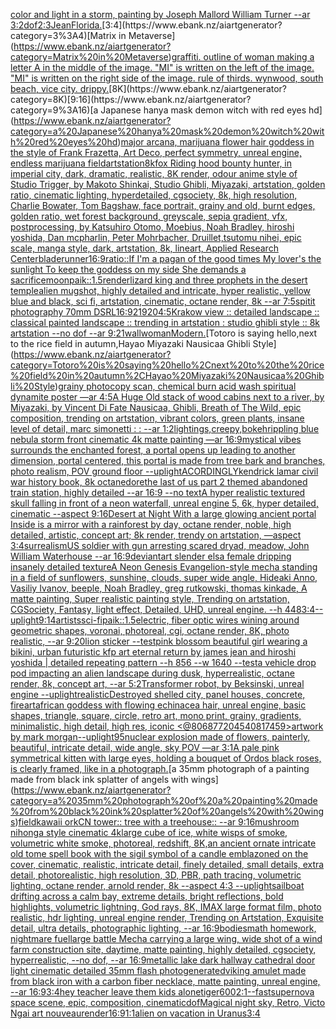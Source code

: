 [color and light in a storm, painting by Joseph Mallord William Turner --ar 3:2](https://www.ebank.nz/aiartgenerator?category=color%20and%20light%20in%20a%20storm%2C%20painting%20by%20Joseph%20Mallord%20William%20Turner%20--ar%203%3A2)[dof](https://www.ebank.nz/aiartgenerator?category=dof)[2:3](https://www.ebank.nz/aiartgenerator?category=2%3A3)[Jean](https://www.ebank.nz/aiartgenerator?category=Jean)[Florida.](https://www.ebank.nz/aiartgenerator?category=Florida.)[3:4](https://www.ebank.nz/aiartgenerator?category=3%3A4)[Matrix in Metaverse](https://www.ebank.nz/aiartgenerator?category=Matrix%20in%20Metaverse)[graffiti. outline of woman making a letter A in the middle of the image. "MI" is written on the left of the image. "MI" is written on the right side of the image. rule of thirds. wynwood, south beach, vice city. drippy.](https://www.ebank.nz/aiartgenerator?category=graffiti.%20outline%20of%20woman%20making%20a%20letter%20A%20in%20the%20middle%20of%20the%20image.%20%22MI%22%20is%20written%20on%20the%20left%20of%20the%20image.%20%22MI%22%20is%20written%20on%20the%20right%20side%20of%20the%20image.%20rule%20of%20thirds.%20wynwood%2C%20south%20beach%2C%20vice%20city.%20drippy.)[8K](https://www.ebank.nz/aiartgenerator?category=8K)[9:16](https://www.ebank.nz/aiartgenerator?category=9%3A16)[a Japanese hanya mask demon witch with red eyes hd](https://www.ebank.nz/aiartgenerator?category=a%20Japanese%20hanya%20mask%20demon%20witch%20with%20red%20eyes%20hd)[major arcana, marijuana flower hair goddess in the style of Frank Frazetta, Art Deco, perfect symmetry, unreal engine, endless marijuana field](https://www.ebank.nz/aiartgenerator?category=major%20arcana%2C%20marijuana%20flower%20hair%20goddess%20in%20the%20style%20of%20Frank%20Frazetta%2C%20Art%20Deco%2C%20perfect%20symmetry%2C%20unreal%20engine%2C%20endless%20marijuana%20field)[artstation](https://www.ebank.nz/aiartgenerator?category=artstation)[8k](https://www.ebank.nz/aiartgenerator?category=8k)[fox Riding hood bounty hunter, in imperial city, dark, dramatic, realistic, 8K render, odour anime style of Studio Trigger, by Makoto Shinkai, Studio Ghibli, Miyazaki, artstation, golden ratio, cinematic lighting, hyperdetailed, cgsociety, 8k, high resolution, Charlie Bowater, Tom Bagshaw, face portrait, grainy and old, burnt edges, golden ratio, wet forest background, greyscale, sepia gradient, vfx, postprocessing, by Katsuhiro Otomo, Moebius, Noah Bradley, hiroshi yoshida, Dan mcpharlin, Peter Mohrbacher, Druillet,tsutomu nihei, epic scale, manga style, dark, artstation, 8k, lineart, Applied Research Center](https://www.ebank.nz/aiartgenerator?category=fox%20Riding%20hood%20bounty%20hunter%2C%20in%20imperial%20city%2C%20dark%2C%20dramatic%2C%20realistic%2C%208K%20render%2C%20odour%20anime%20style%20of%20Studio%20Trigger%2C%20by%20Makoto%20Shinkai%2C%20Studio%20Ghibli%2C%20Miyazaki%2C%20artstation%2C%20golden%20ratio%2C%20cinematic%20lighting%2C%20hyperdetailed%2C%20cgsociety%2C%208k%2C%20high%20resolution%2C%20Charlie%20Bowater%2C%20Tom%20Bagshaw%2C%20face%20portrait%2C%20grainy%20and%20old%2C%20burnt%20edges%2C%20golden%20ratio%2C%20wet%20forest%20background%2C%20greyscale%2C%20sepia%20gradient%2C%20vfx%2C%20postprocessing%2C%20by%20Katsuhiro%20Otomo%2C%20Moebius%2C%20Noah%20Bradley%2C%20hiroshi%20yoshida%2C%20Dan%20mcpharlin%2C%20Peter%20Mohrbacher%2C%20Druillet%2Ctsutomu%20nihei%2C%20epic%20scale%2C%20manga%20style%2C%20dark%2C%20artstation%2C%208k%2C%20lineart%2C%20Applied%20Research%20Center)[bladerunner](https://www.ebank.nz/aiartgenerator?category=bladerunner)[16:9](https://www.ebank.nz/aiartgenerator?category=16%3A9)[ratio::](https://www.ebank.nz/aiartgenerator?category=ratio%3A%3A)[If I'm a pagan of the good times My lover's the sunlight To keep the goddess on my side She demands a sacrifice](https://www.ebank.nz/aiartgenerator?category=If%20I%27m%20a%20pagan%20of%20the%20good%20times%20My%20lover%27s%20the%20sunlight%20To%20keep%20the%20goddess%20on%20my%20side%20She%20demands%20a%20sacrifice)[moon](https://www.ebank.nz/aiartgenerator?category=moon)[paik::1.5](https://www.ebank.nz/aiartgenerator?category=paik%3A%3A1.5)[render](https://www.ebank.nz/aiartgenerator?category=render)[lizard king and three prophets in the desert temple](https://www.ebank.nz/aiartgenerator?category=lizard%20king%20and%20three%20prophets%20in%20the%20desert%20temple)[alien mugshot, highly detailed and intricate, hyper realistic, yellow blue and black, sci fi, artstation, cinematic, octane render, 8k --ar 7:5](https://www.ebank.nz/aiartgenerator?category=alien%20mugshot%2C%20highly%20detailed%20and%20intricate%2C%20hyper%20realistic%2C%20yellow%20blue%20and%20black%2C%20sci%20fi%2C%20artstation%2C%20cinematic%2C%20octane%20render%2C%208k%20--ar%207%3A5)[spitit photography 70mm DSRL](https://www.ebank.nz/aiartgenerator?category=spitit%20photography%2070mm%20DSRL)[16:9](https://www.ebank.nz/aiartgenerator?category=16%3A9)[2](https://www.ebank.nz/aiartgenerator?category=2)[1920](https://www.ebank.nz/aiartgenerator?category=1920)[4:5](https://www.ebank.nz/aiartgenerator?category=4%3A5)[Krakow view :: detailed landscape :: classical painted landscape :: trending in artstation : studio ghibli style :: 8k artstation --no dof  --ar 9:21](https://www.ebank.nz/aiartgenerator?category=Krakow%20view%20%3A%3A%20detailed%20landscape%20%3A%3A%20classical%20painted%20landscape%20%3A%3A%20trending%20in%20artstation%20%3A%20studio%20ghibli%20style%20%3A%3A%208k%20artstation%20--no%20dof%20%20--ar%209%3A21)[wall](https://www.ebank.nz/aiartgenerator?category=wall)[woman](https://www.ebank.nz/aiartgenerator?category=woman)[Modern.](https://www.ebank.nz/aiartgenerator?category=Modern.)[Totoro is saying hello,next to the rice field in autumn,Hayao Miyazaki Nausicaa Ghibli Style](https://www.ebank.nz/aiartgenerator?category=Totoro%20is%20saying%20hello%2Cnext%20to%20the%20rice%20field%20in%20autumn%2CHayao%20Miyazaki%20Nausicaa%20Ghibli%20Style)[grainy photocopy scan, chemical burn acid wash spiritual dynamite poster —ar 4:5](https://www.ebank.nz/aiartgenerator?category=grainy%20photocopy%20scan%2C%20chemical%20burn%20acid%20wash%20spiritual%20dynamite%20poster%20%E2%80%94ar%204%3A5)[A Huge Old stack of wood cabins next to a river, by Miyazaki, by Vincent Di Fate Nausicaa, Ghibli, Breath of The Wild, epic composition, trending on artstation, vibrant colors, green plants, insane level of detail, marc simonetti : :  --ar 1:2](https://www.ebank.nz/aiartgenerator?category=A%20Huge%20Old%20stack%20of%20wood%20cabins%20next%20to%20a%20river%2C%20by%20Miyazaki%2C%20by%20Vincent%20Di%20Fate%20Nausicaa%2C%20Ghibli%2C%20Breath%20of%20The%20Wild%2C%20epic%20composition%2C%20trending%20on%20artstation%2C%20vibrant%20colors%2C%20green%20plants%2C%20insane%20level%20of%20detail%2C%20marc%20simonetti%20%3A%20%3A%20%20--ar%201%3A2)[lightings,creepy,](https://www.ebank.nz/aiartgenerator?category=lightings%2Ccreepy%2C)[bokeh](https://www.ebank.nz/aiartgenerator?category=bokeh)[rippling blue nebula storm front cinematic 4k matte painting —ar 16:9](https://www.ebank.nz/aiartgenerator?category=rippling%20blue%20nebula%20storm%20front%20cinematic%204k%20matte%20painting%20%E2%80%94ar%2016%3A9)[mystical vibes surrounds the enchanted forest, a portal opens up leading to another dimension, portal centered, this portal is made from tree bark and branches, photo realism, POV ground floor --uplight](https://www.ebank.nz/aiartgenerator?category=mystical%20vibes%20surrounds%20the%20enchanted%20forest%2C%20a%20portal%20opens%20up%20leading%20to%20another%20dimension%2C%20portal%20centered%2C%20this%20portal%20is%20made%20from%20tree%20bark%20and%20branches%2C%20photo%20realism%2C%20POV%20ground%20floor%20--uplight)[ACORDINGLY](https://www.ebank.nz/aiartgenerator?category=ACORDINGLY)[kendrick lamar civil war history book, 8k octane](https://www.ebank.nz/aiartgenerator?category=kendrick%20lamar%20civil%20war%20history%20book%2C%208k%20octane)[](https://www.ebank.nz/aiartgenerator?category=)[dore](https://www.ebank.nz/aiartgenerator?category=dore)[the last of us part 2 themed abandoned train station, highly detailed --ar 16:9 --no text](https://www.ebank.nz/aiartgenerator?category=the%20last%20of%20us%20part%202%20themed%20abandoned%20train%20station%2C%20highly%20detailed%20--ar%2016%3A9%20--no%20text)[A hyper realistic textured skull falling in front of a neon waterfall, unreal engine 5, 6k, hyper detailed, cinematic --aspect 9:16](https://www.ebank.nz/aiartgenerator?category=A%20hyper%20realistic%20textured%20skull%20falling%20in%20front%20of%20a%20neon%20waterfall%2C%20unreal%20engine%205%2C%206k%2C%20hyper%20detailed%2C%20cinematic%20--aspect%209%3A16)[Desert at Night With a large glowing ancient portal Inside is  a mirror with a rainforest by day, octane render, noble,  high detailed, artistic, concept art;  8k render, trendy on artstation, —aspect 3:4](https://www.ebank.nz/aiartgenerator?category=Desert%20at%20Night%20With%20a%20large%20glowing%20ancient%20portal%20Inside%20is%20%20a%20mirror%20with%20a%20rainforest%20by%20day%2C%20octane%20render%2C%20noble%2C%20%20high%20detailed%2C%20artistic%2C%20concept%20art%3B%20%208k%20render%2C%20trendy%20on%20artstation%2C%20%E2%80%94aspect%203%3A4)[surrealism](https://www.ebank.nz/aiartgenerator?category=surrealism)[US soldier with gun arresting scared dryad, meadow, John William Waterhouse --ar 16:9](https://www.ebank.nz/aiartgenerator?category=US%20soldier%20with%20gun%20arresting%20scared%20dryad%2C%20meadow%2C%20John%20William%20Waterhouse%20--ar%2016%3A9)[deviantart slender elsa female dripping insanely detailed texture](https://www.ebank.nz/aiartgenerator?category=deviantart%20slender%20elsa%20female%20dripping%20insanely%20detailed%20texture)[A Neon Genesis Evangelion-style mecha standing in a field of sunflowers, sunshine, clouds, super wide angle, Hideaki Anno, Vasiliy Ivanov, beeple, Noah Bradley, greg rutkowski, thomas kinkade, A matte painting, Super realistic painting style, Trending on artstation, CGSociety, Fantasy, light effect, Detailed, UHD, unreal engine.  --h 448](https://www.ebank.nz/aiartgenerator?category=A%20Neon%20Genesis%20Evangelion-style%20mecha%20standing%20in%20a%20field%20of%20sunflowers%2C%20sunshine%2C%20clouds%2C%20super%20wide%20angle%2C%20Hideaki%20Anno%2C%20Vasiliy%20Ivanov%2C%20beeple%2C%20Noah%20Bradley%2C%20greg%20rutkowski%2C%20thomas%20kinkade%2C%20A%20matte%20painting%2C%20Super%20realistic%20painting%20style%2C%20Trending%20on%20artstation%2C%20CGSociety%2C%20Fantasy%2C%20light%20effect%2C%20Detailed%2C%20UHD%2C%20unreal%20engine.%20%20--h%20448)[3:4](https://www.ebank.nz/aiartgenerator?category=3%3A4)[--uplight](https://www.ebank.nz/aiartgenerator?category=--uplight)[9:14](https://www.ebank.nz/aiartgenerator?category=9%3A14)[artists](https://www.ebank.nz/aiartgenerator?category=artists)[sci-fi](https://www.ebank.nz/aiartgenerator?category=sci-fi)[paik::1.5](https://www.ebank.nz/aiartgenerator?category=paik%3A%3A1.5)[electric, fiber optic wires wining around geometric shapes, voronai, photoreal, cgi, octane render, 8K, photo realistic,  --ar 9:20](https://www.ebank.nz/aiartgenerator?category=electric%2C%20fiber%20optic%20wires%20wining%20around%20geometric%20shapes%2C%20voronai%2C%20photoreal%2C%20cgi%2C%20octane%20render%2C%208K%2C%20photo%20realistic%2C%20%20--ar%209%3A20)[lion sticker --test](https://www.ebank.nz/aiartgenerator?category=lion%20sticker%20--test)[pink blossom beautiful girl wearing a bikini, urban futuristic kfp art eternal return by james jean and hiroshi yoshida | detailed repeating pattern --h 856 --w 1640 --test](https://www.ebank.nz/aiartgenerator?category=pink%20blossom%20beautiful%20girl%20wearing%20a%20bikini%2C%20urban%20futuristic%20kfp%20art%20eternal%20return%20by%20james%20jean%20and%20hiroshi%20yoshida%20%7C%20detailed%20repeating%20pattern%20--h%20856%20--w%201640%20--test)[a vehicle drop pod impacting an alien landscape during dusk, hyperrealistic, octane render, 8k, concept art, --ar 5:2](https://www.ebank.nz/aiartgenerator?category=a%20vehicle%20drop%20pod%20impacting%20an%20alien%20landscape%20during%20dusk%2C%20hyperrealistic%2C%20octane%20render%2C%208k%2C%20concept%20art%2C%20--ar%205%3A2)[Transformer robot, by Beksinski, unreal engine --uplight](https://www.ebank.nz/aiartgenerator?category=Transformer%20robot%2C%20by%20Beksinski%2C%20unreal%20engine%20--uplight)[realistic](https://www.ebank.nz/aiartgenerator?category=realistic)[Destroyed shelled city, panel houses, concrete, fire](https://www.ebank.nz/aiartgenerator?category=Destroyed%20shelled%20city%2C%20panel%20houses%2C%20concrete%2C%20fire)[art](https://www.ebank.nz/aiartgenerator?category=art)[african goddess with flowing echinacea hair, unreal engine, basic shapes, triangle, square, circle, retro art, mono print, grainy, gradients, minimalistic, high detail, high res, iconic <@806877204540817459>](https://www.ebank.nz/aiartgenerator?category=african%20goddess%20with%20flowing%20echinacea%20hair%2C%20unreal%20engine%2C%20basic%20shapes%2C%20triangle%2C%20square%2C%20circle%2C%20retro%20art%2C%20mono%20print%2C%20grainy%2C%20gradients%2C%20minimalistic%2C%20high%20detail%2C%20high%20res%2C%20iconic%20%3C%40806877204540817459%3E)[artwork by mark morgan](https://www.ebank.nz/aiartgenerator?category=artwork%20by%20mark%20morgan)[--uplight](https://www.ebank.nz/aiartgenerator?category=--uplight)[95](https://www.ebank.nz/aiartgenerator?category=95)[nuclear explosion made of flowers, painterly, beautiful, intricate detail, wide angle, sky POV —ar 3:1](https://www.ebank.nz/aiartgenerator?category=nuclear%20explosion%20made%20of%20flowers%2C%20painterly%2C%20beautiful%2C%20intricate%20detail%2C%20wide%20angle%2C%20sky%20POV%20%E2%80%94ar%203%3A1)[A pale pink symmetrical kitten with large eyes, holding a bouquet of Ordos black roses, is clearly framed, like in a photograph.](https://www.ebank.nz/aiartgenerator?category=A%20pale%20pink%20symmetrical%20kitten%20with%20large%20eyes%2C%20holding%20a%20bouquet%20of%20Ordos%20black%20roses%2C%20is%20clearly%20framed%2C%20like%20in%20a%20photograph.)[a 35mm photograph of a painting made from black ink splatter of angels with wings](https://www.ebank.nz/aiartgenerator?category=a%2035mm%20photograph%20of%20a%20painting%20made%20from%20black%20ink%20splatter%20of%20angels%20with%20wings)[field](https://www.ebank.nz/aiartgenerator?category=field)[kawaii ork](https://www.ebank.nz/aiartgenerator?category=kawaii%20ork)[CN tower:: tree with a treehouse:: --ar 9:16](https://www.ebank.nz/aiartgenerator?category=CN%20tower%3A%3A%20tree%20with%20a%20treehouse%3A%3A%20--ar%209%3A16)[mushroom nihonga style cinematic  4k](https://www.ebank.nz/aiartgenerator?category=mushroom%20nihonga%20style%20cinematic%20%204k)[large cube of ice, white wisps of smoke, volumetric white smoke, photoreal, redshift, 8K,](https://www.ebank.nz/aiartgenerator?category=large%20cube%20of%20ice%2C%20white%20wisps%20of%20smoke%2C%20volumetric%20white%20smoke%2C%20photoreal%2C%20redshift%2C%208K%2C)[an ancient ornate intricate old tome spell book with the sigil symbol of a candle emblazoned on the cover, cinematic, realistic, intricate detail, finely detailed, small details, extra detail, photorealistic, high resolution, 3D, PBR, path tracing, volumetric lighting, octane render, arnold render, 8k --aspect 4:3 --uplight](https://www.ebank.nz/aiartgenerator?category=an%20ancient%20ornate%20intricate%20old%20tome%20spell%20book%20with%20the%20sigil%20symbol%20of%20a%20candle%20emblazoned%20on%20the%20cover%2C%20cinematic%2C%20realistic%2C%20intricate%20detail%2C%20finely%20detailed%2C%20small%20details%2C%20extra%20detail%2C%20photorealistic%2C%20high%20resolution%2C%203D%2C%20PBR%2C%20path%20tracing%2C%20volumetric%20lighting%2C%20octane%20render%2C%20arnold%20render%2C%208k%20--aspect%204%3A3%20--uplight)[sailboat drifting across a calm bay, extreme details, bright reflections, bold highlights, volumetric lightning, God rays, 8K, IMAX large format film, photo realistic, hdr lighting, unreal engine render, Trending on Artstation, Exquisite detail, ultra details, photographic lighting, --ar 16:9](https://www.ebank.nz/aiartgenerator?category=sailboat%20drifting%20across%20a%20calm%20bay%2C%20extreme%20details%2C%20bright%20reflections%2C%20bold%20highlights%2C%20volumetric%20lightning%2C%20God%20rays%2C%208K%2C%20IMAX%20large%20format%20film%2C%20photo%20realistic%2C%20hdr%20lighting%2C%20unreal%20engine%20render%2C%20Trending%20on%20Artstation%2C%20Exquisite%20detail%2C%20ultra%20details%2C%20photographic%20lighting%2C%20--ar%2016%3A9)[bodies](https://www.ebank.nz/aiartgenerator?category=bodies)[math homework, nightmare fuel](https://www.ebank.nz/aiartgenerator?category=math%20homework%2C%20nightmare%20fuel)[large battle Mecha carrying a large wing, wide shot of a wind farm construction site, daytime, matte painting, highly detailed, cgsociety, hyperrealistic, --no dof, --ar 16:9](https://www.ebank.nz/aiartgenerator?category=large%20battle%20Mecha%20carrying%20a%20large%20wing%2C%20wide%20shot%20of%20a%20wind%20farm%20construction%20site%2C%20daytime%2C%20matte%20painting%2C%20highly%20detailed%2C%20cgsociety%2C%20hyperrealistic%2C%20--no%20dof%2C%20--ar%2016%3A9)[metallic lake dark hallway  cathedral door light cinematic detailed 35mm flash photo](https://www.ebank.nz/aiartgenerator?category=metallic%20lake%20dark%20hallway%20%20cathedral%20door%20light%20cinematic%20detailed%2035mm%20flash%20photo)[generated](https://www.ebank.nz/aiartgenerator?category=generated)[](https://www.ebank.nz/aiartgenerator?category=)[viking amulet made from black iron with a carbon fiber necklace, matte painting, unreal engine, --ar 16:9](https://www.ebank.nz/aiartgenerator?category=viking%20amulet%20made%20from%20black%20iron%20with%20a%20carbon%20fiber%20necklace%2C%20matte%20painting%2C%20unreal%20engine%2C%20--ar%2016%3A9)[3:4](https://www.ebank.nz/aiartgenerator?category=3%3A4)[hey teacher leave them kids alone](https://www.ebank.nz/aiartgenerator?category=hey%20teacher%20leave%20them%20kids%20alone)[tiger](https://www.ebank.nz/aiartgenerator?category=tiger)[600](https://www.ebank.nz/aiartgenerator?category=600)[2:1](https://www.ebank.nz/aiartgenerator?category=2%3A1)[--fast](https://www.ebank.nz/aiartgenerator?category=--fast)[supernova space scene, epic, composition, cinematic](https://www.ebank.nz/aiartgenerator?category=supernova%20space%20scene%2C%20epic%2C%20composition%2C%20cinematic)[dof](https://www.ebank.nz/aiartgenerator?category=dof)[Magical night sky, Retro, Victo Ngai art nouveau](https://www.ebank.nz/aiartgenerator?category=Magical%20night%20sky%2C%20Retro%2C%20Victo%20Ngai%20art%20nouveau)[render](https://www.ebank.nz/aiartgenerator?category=render)[16:9](https://www.ebank.nz/aiartgenerator?category=16%3A9)[1:1](https://www.ebank.nz/aiartgenerator?category=1%3A1)[alien on vacation in Uranus](https://www.ebank.nz/aiartgenerator?category=alien%20on%20vacation%20in%20Uranus)[3:4](https://www.ebank.nz/aiartgenerator?category=3%3A4)